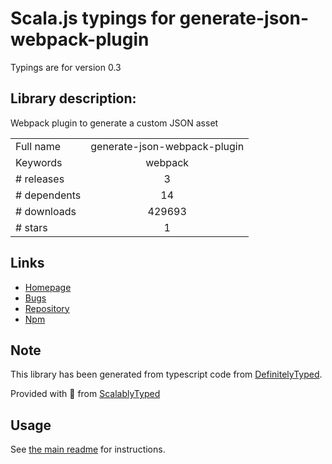 
# Scala.js typings for generate-json-webpack-plugin

Typings are for version 0.3

## Library description:
Webpack plugin to generate a custom JSON asset

|                    |                 |
| ------------------ | :-------------: |
| Full name          | generate-json-webpack-plugin |
| Keywords           | webpack |
| # releases         | 3 |
| # dependents       | 14 |
| # downloads        | 429693 |
| # stars            | 1 |

## Links
- [Homepage](https://github.com/elliottsj/generate-json-webpack-plugin#readme)
- [Bugs](https://github.com/elliottsj/generate-json-webpack-plugin/issues)
- [Repository](https://github.com/elliottsj/generate-json-webpack-plugin)
- [Npm](https://www.npmjs.com/package/generate-json-webpack-plugin)
    


## Note
This library has been generated from typescript code from [DefinitelyTyped](https://definitelytyped.org).

Provided with :purple_heart: from [ScalablyTyped](https://github.com/oyvindberg/ScalablyTyped)

## Usage
See [the main readme](../../readme.md) for instructions.


